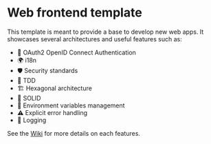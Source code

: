 # Web frontend template
This template is meant to provide a base to develop new web apps. It showcases several architectures and useful features such as:
- 🔐 OAuth2 OpenID Connect Authentication
- 🌍 i18n
- 🛡️ Security standards
- 🧪 TDD
- 🏗️ Hexagonal architecture
- 📐 SOLID
- 🔧 Environment variables management
- ⚠️ Explicit error handling
- 📝 Logging

See the [Wiki](https://github.com/Sangrene/modern-react-template/wiki) for more details on each features.